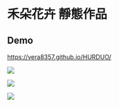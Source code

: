 
# 禾朵花卉 靜態作品

## Demo
https://vera8357.github.io/HURDUO/

![](https://vera8357.github.io/HURDUO/img/dome1.png)

![](https://vera8357.github.io/HURDUO/img/dome2.PNG)

![](https://vera8357.github.io/HURDUO/img/dome3.PNG)
